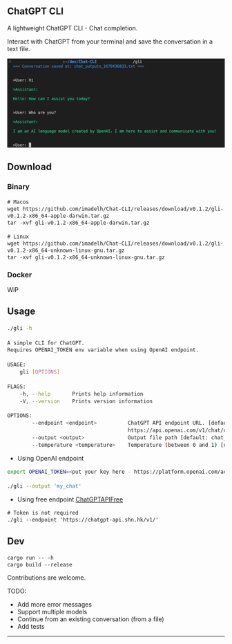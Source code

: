 ## ChatGPT CLI

A lightweight ChatGPT CLI - Chat completion. 

Interact with ChatGPT from your terminal and save the conversation in a text file.

![CLI Example](assets/screenshot.png)


## Download 

### Binary

```
# Macos
wget https://github.com/imadelh/Chat-CLI/releases/download/v0.1.2/gli-v0.1.2-x86_64-apple-darwin.tar.gz
tar -xvf gli-v0.1.2-x86_64-apple-darwin.tar.gz

# Linux
wget https://github.com/imadelh/Chat-CLI/releases/download/v0.1.2/gli-v0.1.2-x86_64-unknown-linux-gnu.tar.gz
tar -xvf gli-v0.1.2-x86_64-unknown-linux-gnu.tar.gz
```

### Docker

WiP

## Usage 

```bash
./gli -h 

A simple CLI for ChatGPT.
Requires OPENAI_TOKEN env variable when using OpenAI endpoint.

USAGE:
    gli [OPTIONS]

FLAGS:
    -h, --help       Prints help information
    -V, --version    Prints version information

OPTIONS:
        --endpoint <endpoint>          ChatGPT API endpoint URL. [default:
                                       https://api.openai.com/v1/chat/completions]
        --output <output>              Output file path [default: chat_outputs]
        --temperature <temperature>    Temperature (between 0 and 1) [default: 1.0]

```

- Using OpenAI endpoint

```bash
export OPENAI_TOKEN=<put your key here - https://platform.openai.com/account/api-keys>

./gli --output 'my_chat'
```

- Using free endpoint [ChatGPTAPIFree](https://github.com/ayaka14732/ChatGPTAPIFree)
```
# Token is not required
./gli --endpoint 'https://chatgpt-api.shn.hk/v1/'
```

## Dev

```
cargo run -- -h
cargo build --release
```

Contributions are welcome.

TODO: 
- Add more error messages
- Support multiple models
- Continue from an existing conversation (from a file)
- Add tests


----------
